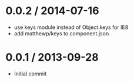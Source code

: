 
0.0.2 / 2014-07-16
==================

 * use keys module instead of Object.keys for IE8
 * add matthewp/keys to component.json

0.0.1 / 2013-09-28
==================

 * Initial commit
